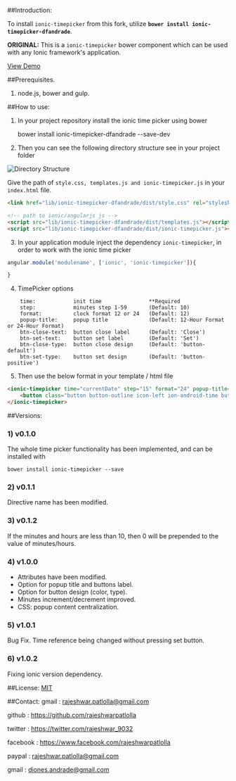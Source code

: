 ##Introduction:

To install `ionic-timepicker` from this fork, utilize **`bower install ionic-timepicker-dfandrade`**.

**ORIGINAL:** This is a `ionic-timepicker` bower component which can be used with any Ionic framework's application.

[View Demo](http://rajeshwarpatlolla.github.io/TimePickerForIonicFramework/demo/ "Demo") 


##Prerequisites.

1) node.js, bower and gulp.

##How to use:

1) In your project repository install the ionic time picker using bower

    bower install ionic-timepicker-dfandrade --save-dev
    
2) Then you can see the following directory structure see in your project folder
   
![Directory Structure](https://lh3.googleusercontent.com/_s2lFLFfgYSUfhdmZO0r4w6td80dEErTN4pLc7Louo8=w200-h300-p-no "Directory Structure")

Give the path of  `style.css, templates.js and ionic-timepicker.js` in your `index.html` file.

````html
<link href="lib/ionic-timepicker-dfandrade/dist/style.css" rel="stylesheet">

<!-- path to ionic/angularjs js -->
<script src="lib/ionic-timepicker-dfandrade/dist/templates.js"></script>
<script src="lib/ionic-timepicker-dfandrade/dist/ionic-timepicker.js"></script>
````    
    
3) In your application module inject the dependency `ionic-timepicker`, in order to work with the ionic time picker
    
````javascript
angular.module('modulename', ['ionic', 'ionic-timepicker']){

}
````

4) TimePicker options

```
    time:            init time               **Required
    step:            minutes step 1-59       (Default: 10)
    format:          clock format 12 or 24   (Default: 12)
    popup-title:     popup title             (Default: 12-Hour Format or 24-Hour Format)
    btn-close-text:  button close label      (Default: 'Close')
    btn-set-text:    button set label        (Default: 'Set')
    btn-close-type:  button close design     (Default: 'button-default')
    btn-set-type:    button set design       (Default: 'button-positive')
```


5) Then use the below format in your template / html file

````html
<ionic-timepicker time="currentDate" step="15" format="24" popup-title="{{'POPUP.TITLE' | translate}}" btn-close-text="{{'btn.cancel' | translate}}" btn-set-text="{{'BUTTON.SET' | translate}}" btn-set-text="{{'BUTTON.CLOSE' | translate}}" btn-close-type="button-assertive" btn-set-type="button-positive">
    <button class="button button-outline icon-left ion-android-time button-positive"> {{ currentDate | date: 'hh:mm a'}} </button>
</ionic-timepicker>
````

##Versions:

### 1) v0.1.0
The whole time picker functionality has been implemented, and can be installed with 
    
    bower install ionic-timepicker --save
    
### 2) v0.1.1
Directive name has been modified.

### 3) v0.1.2
If the minutes and hours are less than 10, then 0 will be prepended to the value of minutes/hours.

### 4) v1.0.0
* Attributes have been modified.
* Option for popup title and buttons label.
* Option for button design (color, type).
* Minutes increment/decrement improved.
* CSS: popup content centralization.

### 5) v1.0.1
Bug Fix. Time reference being changed without pressing set button.

### 6) v1.0.2
Fixing ionic version dependency.

##License:
[MIT](https://github.com/rajeshwarpatlolla/ionic-timepicker/blob/master/LICENSE.MD "MIT")

##Contact:
gmail : rajeshwar.patlolla@gmail.com

github : https://github.com/rajeshwarpatlolla

twitter : https://twitter.com/rajeshwar_9032

facebook : https://www.facebook.com/rajeshwarpatlolla

paypal : rajeshwar.patlolla@gmail.com

gmail : diones.andrade@gmail.com



